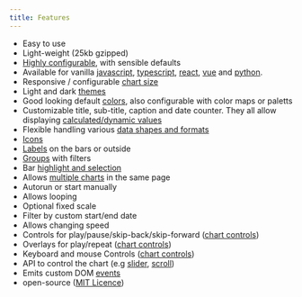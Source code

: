 ```yaml
---
title: Features
---
```


- Easy to use
- Light-weight (25kb gzipped)
- [Highly configurable](./documentation/options.md), with sensible defaults
- Available for vanilla [javascript](./getting-started/installation.md), [typescript](./packages/typescript.md),
  [react](./packages/react.md),
  [vue](./packages/vue.md)
  and [python](./packages/python.md).
- Responsive / configurable [chart size](./guides/chart-size.md)
- Light and dark [themes](./guides/themes.md)
- Good looking default [colors](./guides/colors.md), also configurable with color maps or paletts
- Customizable title, sub-title, caption and date counter. They all allow displaying [calculated/dynamic values](./guides/dynamic-values.md)
- Flexible handling various [data shapes and formats](./documentation/data.md)
- [Icons](./guides/icons.md)
- [Labels](./guides/labels.md) on the bars or outside
- [Groups](./guides/groups.md) with filters
- Bar [highlight and selection](./guides/highlight-select.md)
- Allows [multiple charts](./guides/multiple-charts.md) in the same page
- Autorun or start manually
- Allows looping
- Optional fixed scale
- Filter by custom start/end date
- Allows changing speed
- Controls for play/pause/skip-back/skip-forward ([chart controls](./guides/chart-controls.md))
- Overlays for play/repeat ([chart controls](./guides/chart-controls.md))
- Keyboard and mouse Controls ([chart controls](./guides/chart-controls.md))
- API to control the chart (e.g [slider](./gallery/slider.md), [scroll](./gallery/scroll.md))
- Emits custom DOM [events](./documentation/events.md)
- open-source ([MIT Licence](./license.md))
